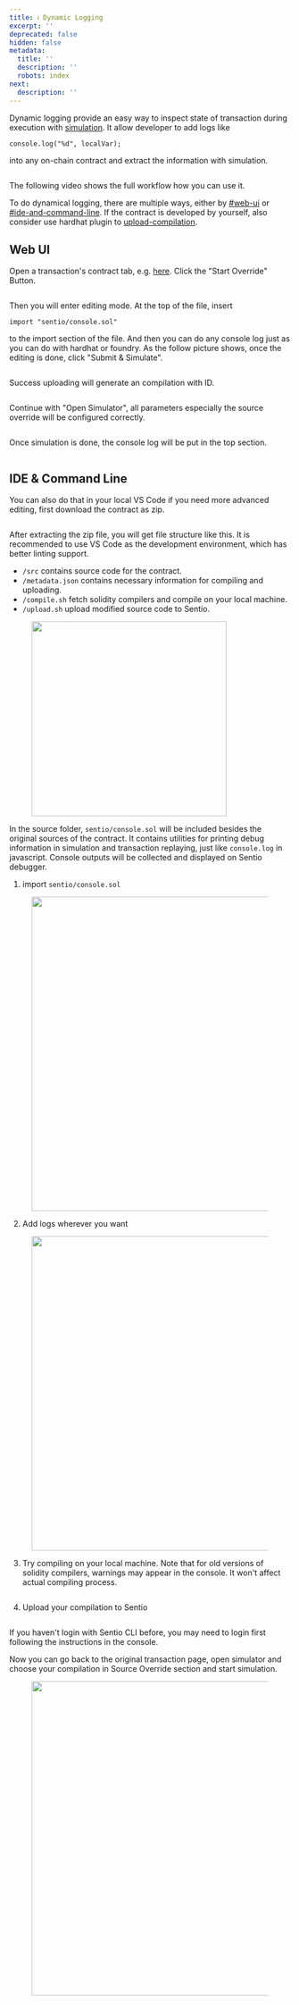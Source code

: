```yaml
---
title: ℹ️ Dynamic Logging
excerpt: ''
deprecated: false
hidden: false
metadata:
  title: ''
  description: ''
  robots: index
next:
  description: ''
---
```

Dynamic logging provide an easy way to inspect state of transaction during execution with [simulation](simulation/ "mention"). It allow developer to add logs like

```
console.log("%d", localVar);
```

into any on-chain contract and extract the information with simulation.

<figure>
  <img src="https://raw.githubusercontent.com/sentioxyz/docs/v1.0/.gitbook/assets/image (94).png" alt="" />
  <figcaption></figcaption>
</figure>

The following video shows the full workflow how you can use it.

<Embed url="https://www.youtube.com/embed/A42sM0J_QMI" typeOfEmbed="youtube" provider="youtube.com" title="undefined" href="https://www.youtube.com/embed/A42sM0J_QMI" html="%3Ciframe%20src%3D%22https%3A%2F%2Fwww.youtube.com%2Fembed%2FA42sM0J_QMI%22%20width%3D%22640%22%20height%3D%22480%22%20frameborder%3D%220%22%3E%3C%2Fiframe%3E" />

To do dynamical logging, there are multiple ways, either by [#web-ui](dynamic-logging#web-ui "mention") or [#ide-and-command-line](dynamic-logging#ide-and-command-line "mention"). If the contract is developed by yourself, also consider use hardhat plugin to [upload-compilation](upload-compilation "mention").

## Web UI

Open a transaction's contract tab, e.g. [here](https://app.sentio.xyz/fuyaoz/debug/simulator/1/T8dNpBQl/contracts?path=file%3A%2F%2F%2F0x3fC91A3afd70395Cd496C647d5a6CC9D4B2b7FAD%2Fcontracts%2Fmodules%2Funiswap%2Fv3%2FV3SwapRouter.sol%2CL136). Click the "Start Override" Button.

<figure>
  <img src="https://raw.githubusercontent.com/sentioxyz/docs/v1.0/.gitbook/assets/image (79).png" alt="" />
  <figcaption></figcaption>
</figure>

Then you will enter editing mode. At the top of the file, insert

```solidity
import "sentio/console.sol"
```

to the import section of the file. And then you can do any console log just as you can do with hardhat or foundry. As the follow picture shows, once the editing is done, click "Submit & Simulate".

<figure>
  <img src="https://raw.githubusercontent.com/sentioxyz/docs/v1.0/.gitbook/assets/image (96).png" alt="" />
  <figcaption></figcaption>
</figure>

Success uploading will generate an compilation with ID.

<figure>
  <img src="https://raw.githubusercontent.com/sentioxyz/docs/v1.0/.gitbook/assets/image (80).png" alt="" />
  <figcaption></figcaption>
</figure>

Continue with "Open Simulator", all parameters especially the source override will be configured correctly.

<figure>
  <img src="https://raw.githubusercontent.com/sentioxyz/docs/v1.0/.gitbook/assets/image (83).png" alt="" />
  <figcaption></figcaption>
</figure>

Once simulation is done, the console log will be put in the top section.

<figure>
  <img src="https://raw.githubusercontent.com/sentioxyz/docs/v1.0/.gitbook/assets/image (84).png" alt="" />
  <figcaption></figcaption>
</figure>

## IDE & Command Line

You can also do that in your local VS Code if you need more advanced editing, first download the contract as zip.

<figure>
  <img src="https://raw.githubusercontent.com/sentioxyz/docs/v1.0/.gitbook/assets/image (85).png" alt="" />
  <figcaption></figcaption>
</figure>

After extracting the zip file, you will get file structure like this. It is recommended to use VS Code as the development environment, which has better linting support.

* `/src` contains source code for the contract.
* `/metadata.json` contains necessary information for compiling and uploading.
* `/compile.sh` fetch solidity compilers and compile on your local machine.
* `/upload.sh` upload modified source code to Sentio.

<figure>
  <img src="https://raw.githubusercontent.com/sentioxyz/docs/v1.0/.gitbook/assets/image (86).png" alt="" width="349" />
  <figcaption></figcaption>
</figure>

In the source folder, `sentio/console.sol` will be included besides the original sources of the contract. It contains utilities for printing debug information in simulation and transaction replaying, just like `console.log` in javascript. Console outputs will be collected and displayed on Sentio debugger.

1. import `sentio/console.sol`

<figure>
  <img src="https://raw.githubusercontent.com/sentioxyz/docs/v1.0/.gitbook/assets/image (88).png" alt="" width="563" />
  <figcaption></figcaption>
</figure>

2. Add logs wherever you want

<figure>
  <img src="https://raw.githubusercontent.com/sentioxyz/docs/v1.0/.gitbook/assets/image (89).png" alt="" width="563" />
  <figcaption></figcaption>
</figure>

3. Try compiling on your local machine. Note that for old versions of solidity compilers, warnings may appear in the console. It won't affect actual compiling process.

<figure>
  <img src="https://raw.githubusercontent.com/sentioxyz/docs/v1.0/.gitbook/assets/image (66).png" alt="" />
  <figcaption></figcaption>
</figure>

4. Upload your compilation to Sentio

<figure>
  <img src="https://raw.githubusercontent.com/sentioxyz/docs/v1.0/.gitbook/assets/image (76).png" alt="" />
  <figcaption></figcaption>
</figure>

If you haven't login with Sentio CLI before, you may need to login first following the instructions in the console.

Now you can go back to the original transaction page, open simulator and choose your compilation in Source Override section and start simulation.

<figure>
  <img src="https://raw.githubusercontent.com/sentioxyz/docs/v1.0/.gitbook/assets/image (90).png" alt="" width="563" />
  <figcaption></figcaption>
</figure>